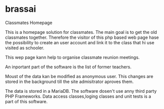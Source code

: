 # brassai
Classmates Homepage

This is a homepage solution for classmates. The main goal is to get the old classmates together. 
Therefore the visitor of this php based web page hase the possibility to create an user account and link it to the class that hi use visited as schooler.

This wep page kann help to organise classmate reunion meetings.

An inportant part of the software is the list of former teachers.

Moust of the data kan be modified as anonymous user. This  changes are stored in the background till the site admisitrator aproves them.

The data is stored in a MariaDB. The software dosen't use anny third party PHP Frameworks. Data access classes,loging classes and  unit tests is a part of this software. 
